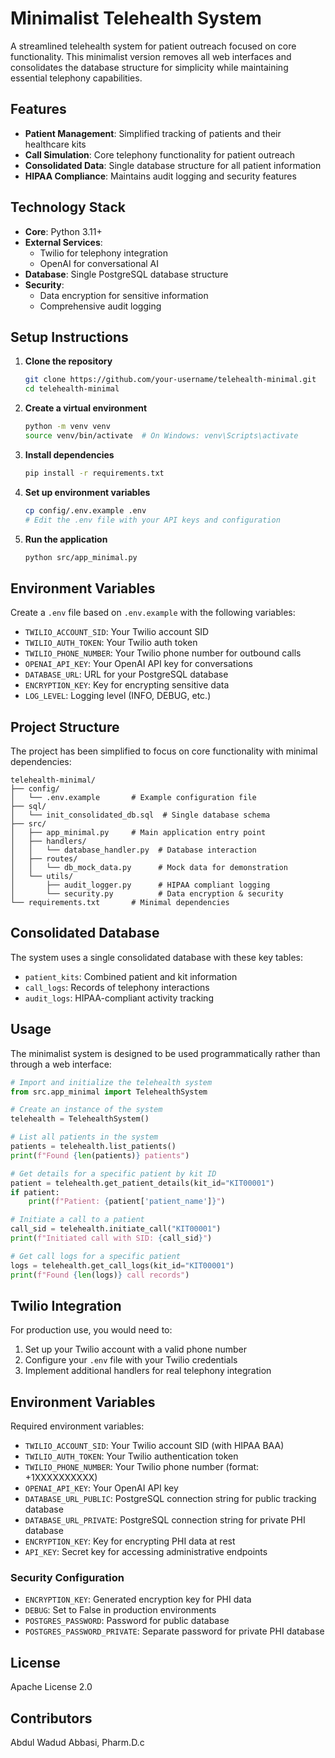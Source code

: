# Minimalist Telehealth System

A streamlined telehealth system for patient outreach focused on core functionality. This minimalist version removes all web interfaces and consolidates the database structure for simplicity while maintaining essential telephony capabilities.

## Features

- **Patient Management**: Simplified tracking of patients and their healthcare kits
- **Call Simulation**: Core telephony functionality for patient outreach
- **Consolidated Data**: Single database structure for all patient information
- **HIPAA Compliance**: Maintains audit logging and security features

## Technology Stack

- **Core**: Python 3.11+
- **External Services**:
  - Twilio for telephony integration
  - OpenAI for conversational AI
- **Database**: Single PostgreSQL database structure
- **Security**: 
  - Data encryption for sensitive information
  - Comprehensive audit logging

## Setup Instructions

1. **Clone the repository**
   ```bash
   git clone https://github.com/your-username/telehealth-minimal.git
   cd telehealth-minimal
   ```

2. **Create a virtual environment**
   ```bash
   python -m venv venv
   source venv/bin/activate  # On Windows: venv\Scripts\activate
   ```

3. **Install dependencies**
   ```bash
   pip install -r requirements.txt
   ```

4. **Set up environment variables**
   ```bash
   cp config/.env.example .env
   # Edit the .env file with your API keys and configuration
   ```

5. **Run the application**
   ```bash
   python src/app_minimal.py
   ```

## Environment Variables

Create a `.env` file based on `.env.example` with the following variables:

- `TWILIO_ACCOUNT_SID`: Your Twilio account SID
- `TWILIO_AUTH_TOKEN`: Your Twilio auth token
- `TWILIO_PHONE_NUMBER`: Your Twilio phone number for outbound calls
- `OPENAI_API_KEY`: Your OpenAI API key for conversations
- `DATABASE_URL`: URL for your PostgreSQL database
- `ENCRYPTION_KEY`: Key for encrypting sensitive data
- `LOG_LEVEL`: Logging level (INFO, DEBUG, etc.)

## Project Structure

The project has been simplified to focus on core functionality with minimal dependencies:

```
telehealth-minimal/
├── config/
│   └── .env.example       # Example configuration file
├── sql/
│   └── init_consolidated_db.sql  # Single database schema
├── src/
│   ├── app_minimal.py     # Main application entry point
│   ├── handlers/
│   │   └── database_handler.py  # Database interaction
│   ├── routes/
│   │   └── db_mock_data.py      # Mock data for demonstration
│   └── utils/
│       ├── audit_logger.py      # HIPAA compliant logging
│       └── security.py          # Data encryption & security
└── requirements.txt       # Minimal dependencies
```

## Consolidated Database

The system uses a single consolidated database with these key tables:

- `patient_kits`: Combined patient and kit information
- `call_logs`: Records of telephony interactions
- `audit_logs`: HIPAA-compliant activity tracking

## Usage

The minimalist system is designed to be used programmatically rather than through a web interface:

```python
# Import and initialize the telehealth system
from src.app_minimal import TelehealthSystem

# Create an instance of the system
telehealth = TelehealthSystem()

# List all patients in the system
patients = telehealth.list_patients()
print(f"Found {len(patients)} patients")

# Get details for a specific patient by kit ID
patient = telehealth.get_patient_details(kit_id="KIT00001")
if patient:
    print(f"Patient: {patient['patient_name']}")

# Initiate a call to a patient
call_sid = telehealth.initiate_call("KIT00001")
print(f"Initiated call with SID: {call_sid}")

# Get call logs for a specific patient
logs = telehealth.get_call_logs(kit_id="KIT00001")
print(f"Found {len(logs)} call records")
```

## Twilio Integration

For production use, you would need to:

1. Set up your Twilio account with a valid phone number
2. Configure your `.env` file with your Twilio credentials
3. Implement additional handlers for real telephony integration

## Environment Variables

Required environment variables:
- `TWILIO_ACCOUNT_SID`: Your Twilio account SID (with HIPAA BAA)
- `TWILIO_AUTH_TOKEN`: Your Twilio authentication token
- `TWILIO_PHONE_NUMBER`: Your Twilio phone number (format: +1XXXXXXXXXX)
- `OPENAI_API_KEY`: Your OpenAI API key
- `DATABASE_URL_PUBLIC`: PostgreSQL connection string for public tracking database
- `DATABASE_URL_PRIVATE`: PostgreSQL connection string for private PHI database
- `ENCRYPTION_KEY`: Key for encrypting PHI data at rest
- `API_KEY`: Secret key for accessing administrative endpoints

### Security Configuration
- `ENCRYPTION_KEY`: Generated encryption key for PHI data
- `DEBUG`: Set to False in production environments
- `POSTGRES_PASSWORD`: Password for public database
- `POSTGRES_PASSWORD_PRIVATE`: Separate password for private PHI database

## License

Apache License 2.0

## Contributors

Abdul Wadud Abbasi, Pharm.D.c
